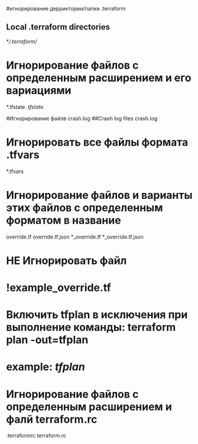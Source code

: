 #игнорирование дерриктории/папки .terraform
## Local .terraform directories
**/.terraform/*

# Игнорирование файлов с  определенным расширением и его вариациями
*.tfstate
*.tfstate.*

#Игнорирование файлв crash.log
##Crash log files
crash.log 

# Игнорировать все файлы формата .tfvars
*.tfvars

# Игнорирование файлов и варианты этих файлов с определенным форматом в название
override.tf
override.tf.json
*_override.tf
*_override.tf.json

# НЕ Игнорировать файл 
# !example_override.tf

# Включить tfplan в исключения при выполнение команды: terraform plan -out=tfplan
# example: *tfplan*
    
# Игнорирование файлов с  определенным расширением и фалй terraform.rc
.terraformrc
terraform.rc
